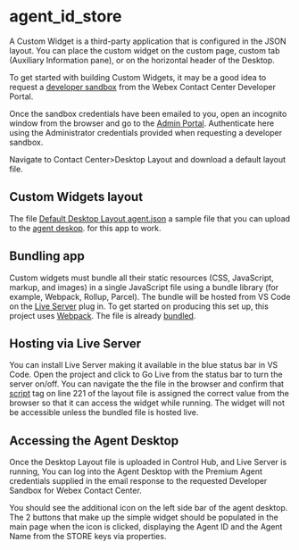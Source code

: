 # agent_id_store
A Custom Widget is a third-party application that is configured in the JSON layout. You can place the custom widget on the custom page, custom tab (Auxiliary Information pane), or on the horizontal header of the Desktop.

To get started with building Custom Widgets, it may be a good idea to request a [developer sandbox](https://developer.webex-cx.com/sandbox) from the Webex Contact Center Developer Portal.

Once the sandbox credentials have been emailed to you, open an incognito window from the browser and go to the [Admin Portal](https://admin.webex.com). Authenticate here using the Administrator credentials provided when requesting a developer sandbox.

Navigate to Contact Center>Desktop Layout and download a default layout file.

## Custom Widgets layout
The file [Default Desktop Layout agent.json](https://github.com/Joezanini/agent_id_store/blob/main/Default%20Desktop%20Layout%20agent.json) a sample file that you can upload to the [agent deskop](https://admin.webex.com/wxcc/desktop-experience/desktop-layouts). for this app to work.

## Bundling app
Custom widgets must bundle all their static resources (CSS, JavaScript, markup, and images) in a single JavaScript file using a bundle library (for example, Webpack, Rollup, Parcel). The bundle will be hosted from VS Code on the [Live Server](https://marketplace.visualstudio.com/items?itemName=ritwickdey.LiveServer) plug in. To get started on producing this set up, this project uses [Webpack](https://webpack.js.org/). The file is already [bundled](https://github.com/Joezanini/agent_id_store/blob/main/dist/bundle.js).

## Hosting via Live Server
You can install Live Server making it available in the blue status bar in VS Code.
Open the project and click to Go Live from the status bar to turn the server on/off.
You can navigate the the file in the browser and confirm that [script](https://github.com/Joezanini/agent_id_store/blob/5847475cb0050c92d4236d0cc3cb69dde421d704/Default%20Desktop%20Layout%20agent.json#L221) tag on line 221 of the layout file is assigned the correct value from the browser so that it can access the widget while running. The widget will not be accessible unless the bundled file is hosted live.

## Accessing the Agent Desktop
Once the Desktop Layout file is uploaded in Control Hub, and Live Server is running,
You can log into the Agent Desktop with the Premium Agent credentials supplied in the
email response to the requested Developer Sandbox for Webex Contact Center.

You should see the additional icon on the left side bar of the agent desktop. The 2
buttons that make up the simple widget should be populated in the main page when the
icon is clicked, displaying the Agent ID and the Agent Name from the STORE keys via
properties.




